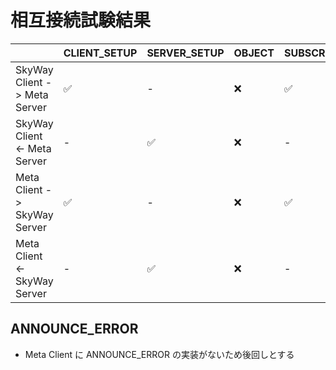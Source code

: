 # 相互接続試験結果

|                              | CLIENT_SETUP | SERVER_SETUP | OBJECT | SUBSCRIBE | SUBSCRIBE_OK | SUBSCRIBE_ERROR | UNSUBSCRIBE | SUBSCRIBE_FIN | SUBSCRIBE_RST | ANNOUNCE | ANNOUNCE_OK | ANNOUNCE_ERROR | UNANNOUNCE | GOAWAY |
| ---------------------------- | ------------ | ------------ | ------ | --------- | ------------ | --------------- | ----------- | ------------- | ------------- | -------- | ----------- | -------------- | ---------- | ------ |
| SkyWay Client -> Meta Server | ✅           | -            | ❌     | ✅        | -            | -               | ❌          | ❌            | ❌            | ✅       | -           | -              | ❌         | ❌     |
| SkyWay Client <- Meta Server | -            | ✅           | ❌     | -         | ✅           | ❌              | -           | ❌            | ❌            | -        | ✅          | ⏹️             | -          | ❌     |
| Meta Client -> SkyWay Server | ✅           | -            | ❌     | ✅        | -            | -               | ❌          | ❌            | ❌            | ✅       | -           | -              | ❌         | ❌     |
| Meta Client <- SkyWay Server | -            | ✅           | ❌     | -         | ✅           | ❌              | -           | ❌            | ❌            | -        | ✅          | ⏹️             | -          | ❌     |

## ANNOUNCE_ERROR

- Meta Client に ANNOUNCE_ERROR の実装がないため後回しとする
